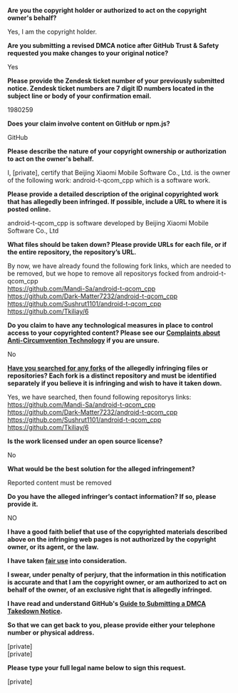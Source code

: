 **Are you the copyright holder or authorized to act on the copyright owner's behalf?**

Yes, I am the copyright holder.

**Are you submitting a revised DMCA notice after GitHub Trust & Safety requested you make changes to your original notice?**

Yes

**Please provide the Zendesk ticket number of your previously submitted notice. Zendesk ticket numbers are 7 digit ID numbers located in the subject line or body of your confirmation email.**

1980259

**Does your claim involve content on GitHub or npm.js?**

GitHub

**Please describe the nature of your copyright ownership or authorization to act on the owner's behalf.**

I, [private], certify that Beijing Xiaomi Mobile Software Co., Ltd. is the owner of the following work: android-t-qcom_cpp which is a software work.

**Please provide a detailed description of the original copyrighted work that has allegedly been infringed. If possible, include a URL to where it is posted online.**

android-t-qcom_cpp is software developed by Beijing Xiaomi Mobile Software Co., Ltd

**What files should be taken down? Please provide URLs for each file, or if the entire repository, the repository’s URL.**

By now, we have already found the following fork links, which are needed to be removed, but we hope to remove all repositorys focked from android-t-qcom_cpp  
https://github.com/Mandi-Sa/android-t-qcom_cpp  
https://github.com/Dark-Matter7232/android-t-qcom_cpp  
https://github.com/Sushrut1101/android-t-qcom_cpp  
https://github.com/Tkiliay/6

**Do you claim to have any technological measures in place to control access to your copyrighted content? Please see our <a href="https://docs.github.com/articles/guide-to-submitting-a-dmca-takedown-notice#complaints-about-anti-circumvention-technology">Complaints about Anti-Circumvention Technology</a> if you are unsure.**

No

**<a href="https://docs.github.com/articles/dmca-takedown-policy#b-what-about-forks-or-whats-a-fork">Have you searched for any forks</a> of the allegedly infringing files or repositories? Each fork is a distinct repository and must be identified separately if you believe it is infringing and wish to have it taken down.**

Yes, we have searched, then found following repositorys links:  
https://github.com/Mandi-Sa/android-t-qcom_cpp  
https://github.com/Dark-Matter7232/android-t-qcom_cpp  
https://github.com/Sushrut1101/android-t-qcom_cpp  
https://github.com/Tkiliay/6  

**Is the work licensed under an open source license?**

No

**What would be the best solution for the alleged infringement?**

Reported content must be removed

**Do you have the alleged infringer’s contact information? If so, please provide it.**

NO

**I have a good faith belief that use of the copyrighted materials described above on the infringing web pages is not authorized by the copyright owner, or its agent, or the law.**

**I have taken <a href="https://www.lumendatabase.org/topics/22">fair use</a> into consideration.**

**I swear, under penalty of perjury, that the information in this notification is accurate and that I am the copyright owner, or am authorized to act on behalf of the owner, of an exclusive right that is allegedly infringed.**

**I have read and understand GitHub's <a href="https://docs.github.com/articles/guide-to-submitting-a-dmca-takedown-notice/">Guide to Submitting a DMCA Takedown Notice</a>.**

**So that we can get back to you, please provide either your telephone number or physical address.**

[private]  
[private]  

**Please type your full legal name below to sign this request.**

[private]
